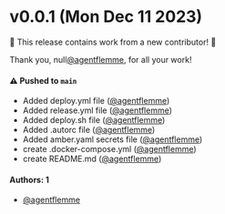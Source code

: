 # v0.0.1 (Mon Dec 11 2023)

:tada: This release contains work from a new contributor! :tada:

Thank you, null[@agentflemme](https://github.com/agentflemme), for all your work!

#### ⚠️ Pushed to `main`

- Added deploy.yml file ([@agentflemme](https://github.com/agentflemme))
- Added release.yml file ([@agentflemme](https://github.com/agentflemme))
- Added deploy.sh file ([@agentflemme](https://github.com/agentflemme))
- Added .autorc file ([@agentflemme](https://github.com/agentflemme))
- Added amber.yaml secrets file ([@agentflemme](https://github.com/agentflemme))
- create .docker-compose.yml ([@agentflemme](https://github.com/agentflemme))
- create README.md ([@agentflemme](https://github.com/agentflemme))

#### Authors: 1

- [@agentflemme](https://github.com/agentflemme)
